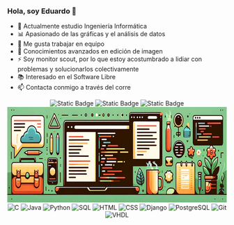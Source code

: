 ### Hola, soy Eduardo 👋

- 🌱 Actualmente estudio Ingeniería Informática
- 📊 Apasionado de las gráficas y el análisis de datos
- 👯 Me gusta trabajar en equipo
- 🎨 Conocimientos avanzados en edición de imagen
- ⚡ Soy monitor scout, por lo que estoy acostumbrado a lidiar con problemas y solucionarlos colectivamente
- 📚 Interesado en el Software Libre
- 📫 Contacta conmigo a través del corre

<p align="center">
  <img src="https://img.shields.io/badge/Deutsch-red?label=B2" alt="Static Badge" />
  <img src="https://img.shields.io/badge/English-lightblue?label=B2" alt="Static Badge" />
  <img src="https://img.shields.io/badge/Italiano-lightgreen?label=B1" alt="Static Badge" />
  <br>
  <img src="https://github.com/EduardoJunoy/EduardoJunoy/blob/main/banner.png" alt="Banner" height="220"/>
  <br>

  <img src="https://img.shields.io/badge/C-a?style=for-the-badge&logo=C&color=grey" alt="C" />
  <img src="https://img.shields.io/badge/Java-a?style=for-the-badge&logo=java&logoColor=grey&color=grey" alt="Java" />
  <img src="https://img.shields.io/badge/Python-a?style=for-the-badge&logo=python&color=grey" alt="Python" />
  <img src="https://img.shields.io/badge/SQL-a?style=for-the-badge&logo=mysql&color=grey" alt="SQL" />
  <img src="https://img.shields.io/badge/HTML-a?style=for-the-badge&logo=html5&color=grey" alt="HTML" />
  <img src="https://img.shields.io/badge/CSS-a?style=for-the-badge&logo=css3&color=grey" alt="CSS" />
  <img src="https://img.shields.io/badge/Django-a?style=for-the-badge&logo=django&color=grey" alt="Django" />
  <img src="https://img.shields.io/badge/PostgreSQL-a?style=for-the-badge&logo=postgresql&color=grey" alt="PostgreSQL" />
  <img src="https://img.shields.io/badge/Git-a?style=for-the-badge&logo=git&color=grey" alt="Git" />
  <img src="https://img.shields.io/badge/VHDL-a?style=for-the-badge&logo=vhdl&color=grey" alt="VHDL" />
</p>


